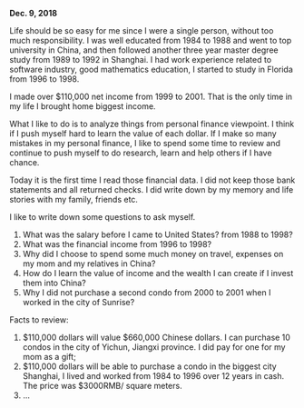 **Dec. 9, 2018**

Life should be so easy for me since I were a single person, without too much responsibility. I was well educated from 1984 to 1988 and went to top university in China, and then followed another three year master degree study from 1989 to 1992 in Shanghai. I had work experience related to software industry, good mathematics education, I started to study in Florida from 1996 to 1998.  

I made over $110,000 net income from 1999 to 2001. That is the only time in my life I brought home biggest income. 

What I like to do is to analyze things from personal finance viewpoint. I think if I push myself hard to learn the value of each dollar. If I make so many mistakes in my personal finance, I like to spend some time to review and continue to push myself to do research, learn and help others if I have chance. 

Today it is the first time I read those financial data. I did not keep those bank statements and all returned checks. I did write down by my memory and life stories with my family, friends etc. 

I like to write down some questions to ask myself. 

1. What was the salary before I came to United States? from 1988 to 1998? 
2. What was the financial income from 1996 to 1998?
3. Why did I choose to spend some much money on travel, expenses on my mom and my relatives in China?
4. How do I learn the value of income and the wealth I can create if I invest them into China? 
5. Why I did not purchase a second condo from 2000 to 2001 when I worked in the city of Sunrise?

Facts to review:

1. $110,000 dollars will value $660,000 Chinese dollars. I can purchase 10 condos in the city of Yichun, Jiangxi province. I did pay for one for my mom as a gift;
2. $110,000 dollars will be able to purchase a condo in the biggest city Shanghai, I lived and worked from 1984 to 1996 over 12 years in cash. The price was $3000RMB/ square meters. 
3. ...
